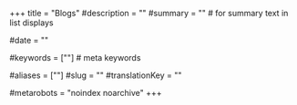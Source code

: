 +++
title = "Blogs"
#description = ""
#summary = ""    # for summary text in list displays

#date = ""

#keywords = [""]   # meta keywords

#aliases = [""]
#slug = ""
#translationKey = ""

#metarobots = "noindex noarchive"
+++
